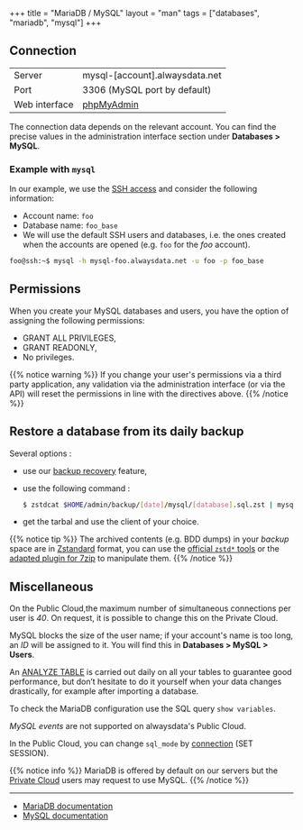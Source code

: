 +++
title = "MariaDB / MySQL"
layout = "man"
tags = ["databases", "mariadb", "mysql"]
+++

## Connection

|||
|--- |--- |
|Server|mysql-[account].alwaysdata.net|
|Port|3306 (MySQL port by default)|
|Web interface|[phpMyAdmin](https://phpmyadmin.alwaysdata.com/)|

The connection data depends on the relevant account. You can find the precise values in the administration interface section under **Databases > MySQL**.

### Example with `mysql`
In our example, we use the [SSH access](remote-access/ssh) and consider the following information:

- Account name: `foo`
- Database name: `foo_base`
- We will use the default SSH users and databases, i.e. the ones created when the accounts are opened (e.g. `foo` for the *foo* account).

```sh
foo@ssh:~$ mysql -h mysql-foo.alwaysdata.net -u foo -p foo_base
```

## Permissions

When you create your MySQL databases and users, you have the option of assigning the following permissions:

- GRANT ALL PRIVILEGES,
- GRANT READONLY,
- No privileges.

{{% notice warning %}}
If you change your user's permissions via a third party application, any validation via the administration interface (or via the API) will reset the permissions in line with the directives above.
{{% /notice %}}

## Restore a database from its daily backup

Several options :

- use our [backup recovery](backups/restore-a-site) feature,
- use the following command :

    ```sh
    $ zstdcat $HOME/admin/backup/[date]/mysql/[database].sql.zst | mysql -h mysql-[account].alwaysdata.net -u [user] -p [database]
    ```

- get the tarbal and use the client of your choice.

{{% notice tip %}}
The archived contents (e.g. BDD dumps) in your *backup* space are in [Zstandard](https://github.com/facebook/zstd) format, you can use the [official `zstd*` tools](https://github.com/facebook/zstd/releases/latest) or the [adapted plugin for 7zip](https://www.tc4shell.com/en/7zip/modern7z/) to manipulate them.
{{% /notice %}}

## Miscellaneous

On the Public Cloud,the maximum number of simultaneous connections per user is *40*. On request, it is possible to change this on the Private Cloud.

MySQL blocks the size of the user name; if your account's name is too long, an *ID* will be assigned to it. You will find this in **Databases > MySQL > Users**.

An [ANALYZE TABLE](https://mariadb.com/kb/en/analyze-table/) is carried out daily on all your tables to guarantee good performance, but don’t hesitate to do it yourself when your data changes drastically, for example after importing a database.

To check the MariaDB configuration use the SQL query `show variables`.

*MySQL events* are not supported on alwaysdata's Public Cloud.

In the Public Cloud, you can change `sql_mode` by [connection](https://dev.mysql.com/doc/refman/8.0/en/sql-mode.html) (SET SESSION).

{{% notice info %}}
MariaDB is offered by default on our servers but the [Private Cloud](accounts/billing/private-cloud-prices) users may request to use MySQL.
{{% /notice %}}

---

- [MariaDB documentation](https://mariadb.com/kb/en/library/documentation/)
- [MySQL documentation](https://dev.mysql.com/doc/)
